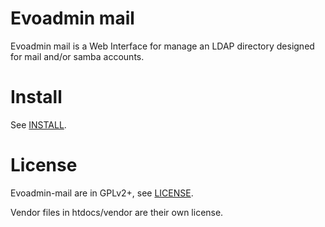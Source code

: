 # Evoadmin mail

Evoadmin mail is a Web Interface for manage an LDAP directory designed for mail and/or samba accounts.

# Install

See [INSTALL](INSTALL).

# License

Evoadmin-mail are in GPLv2+, see [LICENSE](LICENSE).

Vendor files in htdocs/vendor are their own license.
